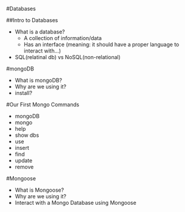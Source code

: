#Databases


##Intro to Databases
* What is a database?
  * A collection of information/data
  * Has an interface (meaning: it should have a proper language to interact with...)
* SQL(relatinal db) vs NoSQL(non-relational)

#mongoDB
* What is mongoDB?
* Why are we using it?
* install?


#Our First Mongo Commands
* mongoDB
* mongo
* help
* show dbs
* use
* insert
* find
* update
* remove


#Mongoose
* What is Mongoose?
* Why are we using it?
* Interact with a Mongo Database using Mongoose
